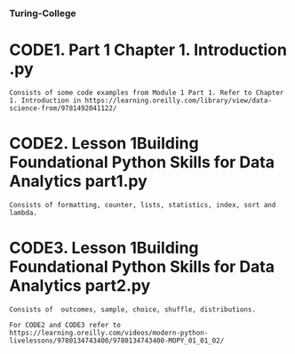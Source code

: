 ### Turing-College

# CODE1. Part 1 Chapter 1. Introduction .py 
    Consists of some code examples from Module 1 Part 1. Refer to Chapter 1. Introduction in https://learning.oreilly.com/library/view/data-science-from/9781492041122/

# CODE2. Lesson 1Building Foundational Python Skills for Data Analytics part1.py 
    Consists of formatting, counter, lists, statistics, index, sort and lambda.

# CODE3. Lesson 1Building Foundational Python Skills for Data Analytics part2.py 
    Consists of  outcomes, sample, choice, shuffle, distributions.

    For CODE2 and CODE3 refer to https://learning.oreilly.com/videos/modern-python-livelessons/9780134743400/9780134743400-MOPY_01_01_02/ 